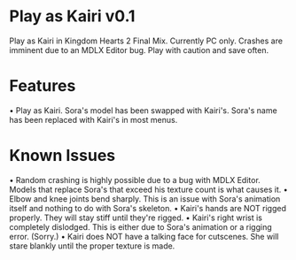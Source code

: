# Play as Kairi v0.1
Play as Kairi in Kingdom Hearts 2 Final Mix. Currently PC only.
Crashes are imminent due to an MDLX Editor bug. Play with caution and save often.

# Features
• Play as Kairi.
    Sora's model has been swapped with Kairi's.
    Sora's name has been replaced with Kairi's in most menus.

# Known Issues
• Random crashing is highly possible due to a bug with MDLX Editor. Models that replace Sora's that exceed his texture count is what causes it.
• Elbow and knee joints bend sharply. This is an issue with Sora's animation itself and nothing to do with Sora's skeleton.
• Kairi's hands are NOT rigged properly. They will stay stiff until they're rigged.
• Kairi's right wrist is completely dislodged. This is either due to Sora's animation or a rigging error. (Sorry.)
• Kairi does NOT have a talking face for cutscenes. She will stare blankly until the proper texture is made.
